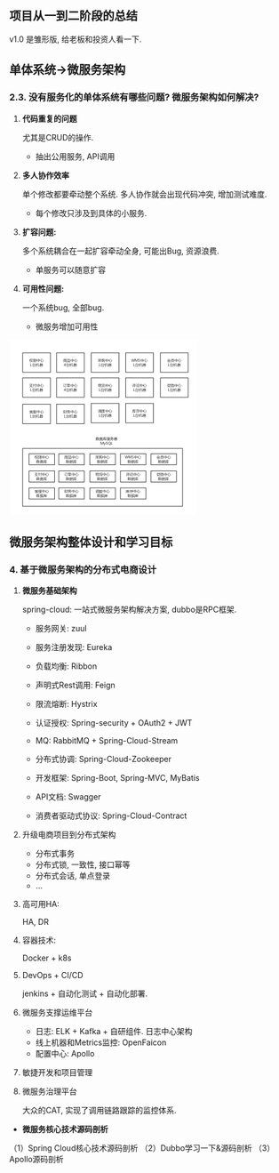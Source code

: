 ## 项目从一到二阶段的总结

v1.0 是雏形版, 给老板和投资人看一下. 





## 单体系统->微服务架构

### 2.3. 没有服务化的单体系统有哪些问题? 微服务架构如何解决?

1. **代码重复的问题**

   尤其是CRUD的操作.

   - 抽出公用服务, API调用

2. **多人协作效率**

   单个修改都要牵动整个系统. 多人协作就会出现代码冲突, 增加测试难度.

   - 每个修改只涉及到具体的小服务.

3. **扩容问题:** 

   多个系统耦合在一起扩容牵动全身, 可能出Bug, 资源浪费.

   - 单服务可以随意扩容

4. **可用性问题:** 

   一个系统bug, 全部bug.

   - 微服务增加可用性

<img src="1.%20Eureka.assets/%E7%AE%80%E9%99%8B%E7%89%88%E7%9A%84%E5%BE%AE%E6%9C%8D%E5%8A%A1%E6%9E%B6%E6%9E%84.png" alt="简陋版的微服务架构" style="zoom:50%;" />

## 微服务架构整体设计和学习目标

### 4. 基于微服务架构的分布式电商设计

1. **微服务基础架构**

   spring-cloud: 一站式微服务架构解决方案, dubbo是RPC框架.

   - 服务网关: zuul
   - 服务注册发现: Eureka
   - 负载均衡: Ribbon
   - 声明式Rest调用: Feign
   - 限流熔断: Hystrix
   - 认证授权: Spring-security + OAuth2 + JWT
   - MQ: RabbitMQ + Spring-Cloud-Stream
   - 分布式协调: Spring-Cloud-Zookeeper

   - 开发框架: Spring-Boot, Spring-MVC, MyBatis
   - API文档: Swagger
   - 消费者驱动式协议: Spring-Cloud-Contract

2. 升级电商项目到分布式架构

   - 分布式事务
   - 分布式锁, 一致性, 接口幂等
   - 分布式会话, 单点登录
   - ...

3. 高可用HA:

   HA, DR

4. 容器技术: 

   Docker + k8s

5. DevOps + CI/CD

   jenkins + 自动化测试 + 自动化部署.

6. 微服务支撑运维平台

   - 日志: ELK + Kafka + 自研组件. 日志中心架构
   - 线上机器和Metrics监控: OpenFaicon
   - 配置中心: Apollo

7. 敏捷开发和项目管理

8. 微服务治理平台

   大众的CAT, 实现了调用链路跟踪的监控体系.

- **微服务核心技术源码剖析**

（1）Spring Cloud核心技术源码剖析
（2）Dubbo学习一下&源码剖析
（3）Apollo源码剖析

